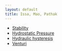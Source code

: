 ```yaml
---
layout: default
title: Issa, Mao, Pathak
---
```



- [Stability](./stability/)
- [Hydrostatic Pressure](./HydrostaticPressure/)
- [Hydraulic hysteresis](./Hydraulic_hysteresis/)
- [Venturi](./venturi/)
